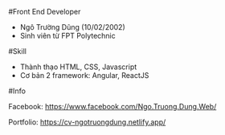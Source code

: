 #Front End Developer 

- Ngô Trường Dũng (10/02/2002)
- Sinh viên từ FPT Polytechnic

#Skill

- Thành thạo HTML, CSS, Javascript
- Cơ bản 2 framework: Angular, ReactJS

#Info

Facebook: https://www.facebook.com/Ngo.Truong.Dung.Web/

Portfolio: https://cv-ngotruongdung.netlify.app/
